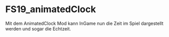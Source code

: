 # FS19_animatedClock
 Mit dem AnimatedClock Mod kann InGame nun die Zeit im Spiel dargestellt werden und sogar die Echtzeit.
